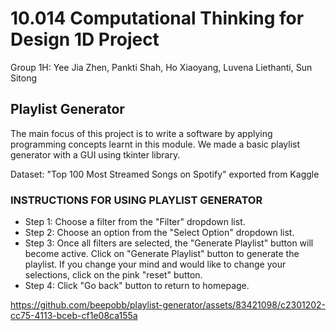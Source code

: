 # 10.014 Computational Thinking for Design 1D Project

Group 1H: Yee Jia Zhen, Pankti Shah, Ho Xiaoyang, Luvena Liethanti, Sun Sitong

## Playlist Generator
The main focus of this project is to write a software by applying programming concepts learnt in this module. We made a basic playlist generator with a GUI using tkinter library. 

Dataset: "Top 100 Most Streamed Songs on Spotify" exported from Kaggle





### INSTRUCTIONS FOR USING PLAYLIST GENERATOR
* Step 1: Choose a filter from the "Filter" dropdown list.
* Step 2: Choose an option from the "Select Option" dropdown list.
* Step 3: Once all filters are selected, the "Generate Playlist" button will become active. Click on "Generate Playlist" button to generate the playlist. If you change your mind and would like to change your selections, click on the pink "reset" button.
* Step 4: Click "Go back" button to return to homepage.

https://github.com/beepobb/playlist-generator/assets/83421098/c2301202-cc75-4113-bceb-cf1e08ca155a

